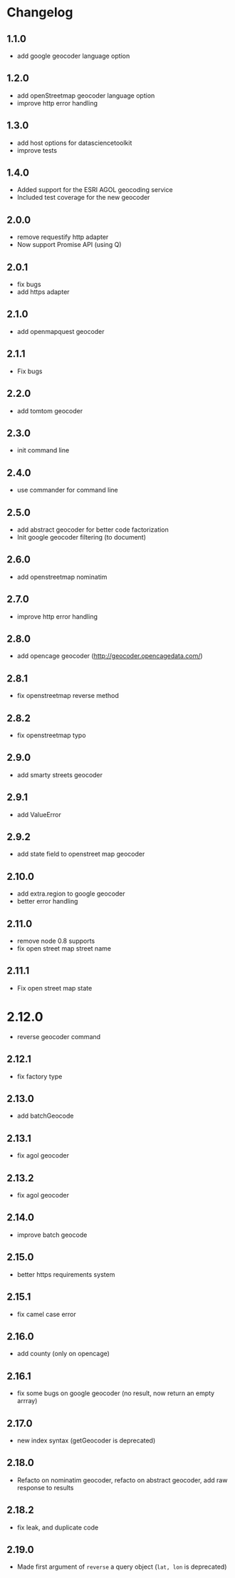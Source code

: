 # Changelog

## 1.1.0

* add google geocoder language option

## 1.2.0

* add openStreetmap geocoder language option
* improve http error handling

## 1.3.0

* add host options for datasciencetoolkit
* improve tests

## 1.4.0

* Added support for the ESRI AGOL geocoding service
* Included test coverage for the new geocoder

## 2.0.0

* remove requestify http adapter
* Now support Promise API (using Q)

## 2.0.1

* fix bugs
* add https adapter

## 2.1.0

* add openmapquest geocoder

## 2.1.1

* Fix bugs

## 2.2.0

* add tomtom geocoder

## 2.3.0

* init command line

## 2.4.0

* use commander for command line

## 2.5.0

* add abstract geocoder for better code factorization
* Init google geocoder filtering (to document)

## 2.6.0

* add openstreetmap nominatim

## 2.7.0

* improve http error handling

## 2.8.0

* add opencage geocoder (http://geocoder.opencagedata.com/)

## 2.8.1

* fix openstreetmap reverse method

## 2.8.2

* fix openstreetmap typo

## 2.9.0

* add smarty streets geocoder

## 2.9.1

* add ValueError

## 2.9.2

* add state field to openstreet map geocoder

## 2.10.0

* add extra.region to google geocoder
* better error handling

## 2.11.0

* remove node 0.8 supports
* fix open street map street name

## 2.11.1

* Fix open street map state

# 2.12.0

* reverse geocoder command

## 2.12.1

* fix factory type

## 2.13.0

* add batchGeocode

## 2.13.1

* fix agol geocoder

## 2.13.2

* fix agol geocoder

## 2.14.0

* improve batch geocode

## 2.15.0

* better https requirements system

## 2.15.1

* fix camel case error

## 2.16.0

* add county (only on opencage)

## 2.16.1

* fix some bugs on google geocoder (no result, now return an empty arrray)

## 2.17.0

* new index syntax (getGeocoder is deprecated)

## 2.18.0

* Refacto on nominatim geocoder, refacto on abstract geocoder, add raw response to results

## 2.18.2

* fix leak, and duplicate code

## 2.19.0

* Made first argument of `reverse` a query object (`lat, lon` is deprecated)

